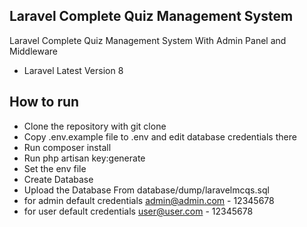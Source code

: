 ## Laravel Complete Quiz Management System
Laravel Complete Quiz Management System With Admin Panel and Middleware
- Laravel Latest Version 8
## How to run

- Clone the repository with git clone
- Copy .env.example file to .env and edit database credentials there
- Run composer install
- Run php artisan key:generate
- Set the env file
- Create Database
- Upload the Database From database/dump/laravelmcqs.sql
- for admin default credentials admin@admin.com - 12345678
- for user default credentials user@user.com - 12345678

